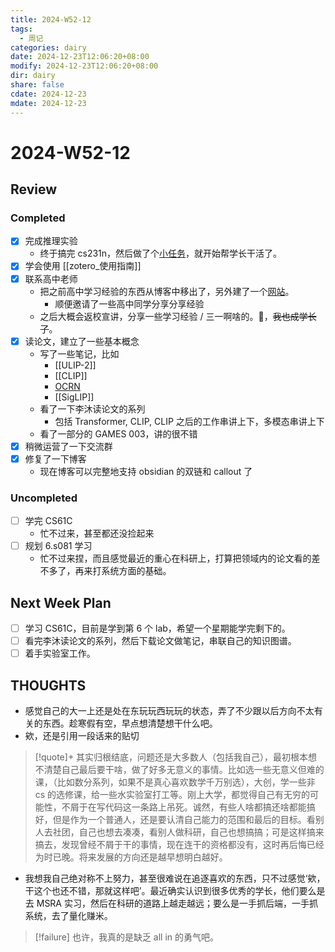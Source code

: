 ```yaml
---
title: 2024-W52-12
tags:
  - 周记
categories: dairy
date: 2024-12-23T12:06:20+08:00
modify: 2024-12-23T12:06:20+08:00
dir: dairy
share: false
cdate: 2024-12-23
mdate: 2024-12-23
---
```


# 2024-W52-12

## Review

### Completed

- [x] 完成推理实验
	- 终于搞完 cs231n，然后做了个[小任务](https://github.com/WncFht/OCL_lab)，就开始帮学长干活了。
- [x] 学会使用 [[zotero_使用指南]]
- [x] 联系高中老师
	- 把之前高中学习经验的东西从博客中移出了，另外建了一个[网站](https://wncfht.github.io/SurviveTYGXManual/)。
		- 顺便邀请了一些高中同学分享分享经验
	- 之后大概会返校宣讲，分享一些学习经验 / 三一啊啥的。🤔，~~我也成学长了~~。
- [x] 读论文，建立了一些基本概念
	- 写了一些笔记，比如
		- [[ULIP-2]]
		- [[CLIP]]
		- [OCRN](../../../Blogs/posts/OCRN.md)
		- [[SigLIP]]
	- 看了一下李沐读论文的系列
		- 包括 Transformer, CLIP, CLIP 之后的工作串讲上下，多模态串讲上下
	- 看了一部分的 GAMES 003，讲的很不错
- [x] 稍微运营了一下交流群
- [x] 修复了一下博客
	- 现在博客可以完整地支持 obsidian 的双链和 callout 了

### Uncompleted

- [ ] 学完 CS61C
	- 忙不过来，甚至都还没捡起来
- [ ] 规划 6.s081 学习
	- 忙不过来捏，而且感觉最近的重心在科研上，打算把领域内的论文看的差不多了，再来打系统方面的基础。

## Next Week Plan

- [ ] 学习 CS61C，目前是学到第 6 个 lab，希望一个星期能学完剩下的。
- [ ] 看完李沐读论文的系列，然后下载论文做笔记，串联自己的知识图谱。
- [ ] 着手实验室工作。

## THOUGHTS

- 感觉自己的大一上还是处在东玩玩西玩玩的状态，弄了不少跟以后方向不太有关的东西。趁寒假有空，早点想清楚想干什么吧。
- 欸，还是引用一段话来的贴切

> [!quote]+
> 其实归根结底，问题还是大多数人（包括我自己），最初根本想不清楚自己最后要干啥，做了好多无意义的事情。比如选一些无意义但难的课，（比如数分系列，如果不是真心喜欢数学千万别选），大创，学一些非 cs 的选修课，给一些水实验室打工等。刚上大学，都觉得自己有无穷的可能性，不屑于在写代码这一条路上吊死。诚然，有些人啥都搞还啥都能搞好，但是作为一个普通人，还是要认清自己能力的范围和最后的目标。看别人去社团，自己也想去凑凑，看别人做科研，自己也想搞搞；可是这样搞来搞去，发现曾经不屑于干的事情，现在连干的资格都没有，这时再后悔已经为时已晚。将来发展的方向还是越早想明白越好。

- 我想我自己绝对称不上努力，甚至很难说在追逐喜欢的东西，只不过感觉‘欸，干这个也还不错，那就这样吧’。最近确实认识到很多优秀的学长，他们要么是去 MSRA 实习，然后在科研的道路上越走越远；要么是一手抓后端，一手抓系统，去了量化赚米。

> [!failure]
> 也许，我真的是缺乏 all in 的勇气吧。

